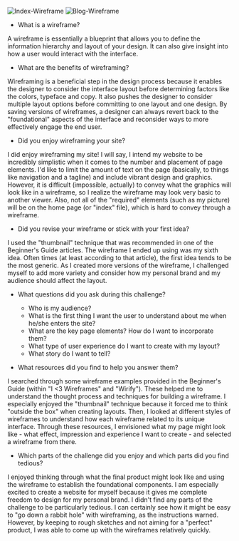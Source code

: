 ![Index-Wireframe](/beckylehmann91.github.io/imgs/wireframe-index.jpg)
![Blog-Wireframe](/beckylehmann91.github.io/imgs/wireframe-blog-index.jpg)

- What is a wireframe?

A wireframe is essentially a blueprint that allows you to define the information hierarchy and layout of your design. It can also give insight into how a user would interact with the interface.

- What are the benefits of wireframing?

Wireframing is a beneficial step in the design process because it enables the designer to consider the interface layout before determining factors like the colors, typeface and copy. It also pushes the designer to consider multiple layout options before committing to one layout and one design. By saving versions of wireframes, a designer can always revert back to the "foundational" aspects of the interface and reconsider ways to more effectively engage the end user.

- Did you enjoy wireframing your site?

I did enjoy wireframing my site! I will say, I intend my website to be incredibly simplistic when it comes to the number and placement of page elements. I'd like to limit the amount of text on the page (basically, to things like navigation and a tagline) and include vibrant design and graphics. However, it is difficult (impossible, actually) to convey what the graphics will look like in a wireframe, so I realize the wireframe may look very basic to another viewer. Also, not all of the "required" elements (such as my picture) will be on the home page (or "index" file), which is hard to convey through a wireframe.

- Did you revise your wireframe or stick with your first idea?

I used the "thumbnail" technique that was recommended in one of the Beginner's Guide articles. The wireframe I ended up using was my sixth idea. Often times (at least according to that article), the first idea tends to be the most generic. As I created more versions of the wireframe, I challenged myself to add more variety and consider how my personal brand and my audience should affect the layout.

- What questions did you ask during this challenge?

  - Who is my audience?
  - What is the first thing I want the user to understand about me when he/she enters the site?
  - What are the key page elements? How do I want to incorporate them?
  - What type of user experience do I want to create with my layout?
  - What story do I want to tell?

- What resources did you find to help you answer them?

I searched through some wireframe examples provided in the Beginner's Guide (within "I <3 Wireframes" and "Wirify"). These helped me to understand the thought process and techniques for building a wireframe. I especially enjoyed the "thumbnail" technique because it forced me to think "outside the box" when creating layouts. Then, I looked at different styles of wireframes to understand how each wireframe related to its unique interface. Through these resources, I envisioned what my page might look like - what effect, impression and experience I want to create - and selected a wireframe from there.

- Which parts of the challenge did you enjoy and which parts did you find tedious?

I enjoyed thinking through what the final product might look like and using the wireframe to establish the foundational components. I am especially excited to create a website for myself because it gives me complete freedom to design for my personal brand. I didn't find any parts of the challenge to be particularly tedious. I can certainly see how it might be easy to "go down a rabbit hole" with wireframing, as the instructions warned. However, by keeping to rough sketches and not aiming for a "perfect" product, I was able to come up with the wireframes relatively quickly.